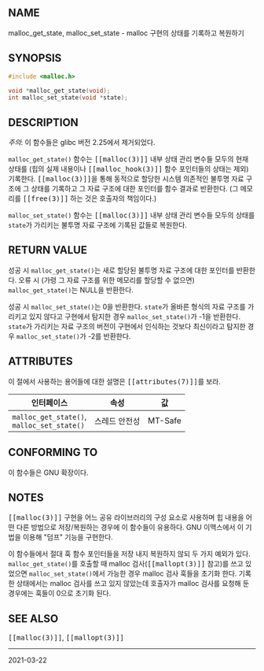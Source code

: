 ## NAME

malloc_get_state, malloc_set_state - malloc 구현의 상태를 기록하고 복원하기

## SYNOPSIS

```c
#include <malloc.h>

void *malloc_get_state(void);
int malloc_set_state(void *state);
```

## DESCRIPTION

*주의*: 이 함수들은 glibc 버전 2.25에서 제거되었다.

`malloc_get_state()` 함수는 <tt>[[malloc(3)]]</tt> 내부 상태 관리 변수들 모두의 현재 상태를 (힙의 실제 내용이나 <tt>[[malloc_hook(3)]]</tt> 함수 포인터들의 상태는 제외) 기록한다. <tt>[[malloc(3)]]</tt>을 통해 동적으로 할당한 시스템 의존적인 불투명 자료 구조에 그 상태를 기록하고 그 자료 구조에 대한 포인터를 함수 결과로 반환한다. (그 메모리를 <tt>[[free(3)]]</tt> 하는 것은 호출자의 책임이다.)

`malloc_set_state()` 함수는 <tt>[[malloc(3)]]</tt> 내부 상태 관리 변수들 모두의 상태를 `state`가 가리키는 불투명 자료 구조에 기록된 값들로 복원한다.

## RETURN VALUE

성공 시 `malloc_get_state()`는 새로 할당된 불투명 자료 구조에 대한 포인터를 반환한다. 오류 시 (가령 그 자료 구조를 위한 메모리를 할당할 수 없으면) `malloc_get_state()`는 NULL을 반환한다.

성공 시 `malloc_set_state()`는 0을 반환한다. `state`가 올바른 형식의 자료 구조를 가리키고 있지 않다고 구현에서 탐지한 경우 `malloc_set_state()`가 -1을 반환한다. `state`가 가리키는 자료 구조의 버전이 구현에서 인식하는 것보다 최신이라고 탐지한 경우 `malloc_set_state()`가 -2를 반환한다.

## ATTRIBUTES

이 절에서 사용하는 용어들에 대한 설명은 <tt>[[attributes(7)]]</tt>를 보라.

| 인터페이스 | 속성 | 값 |
| --- | --- | --- |
| `malloc_get_state()`,<br>`malloc_set_state()` | 스레드 안전성 | MT-Safe |

## CONFORMING TO

이 함수들은 GNU 확장이다.

## NOTES

<tt>[[malloc(3)]]</tt> 구현을 어느 공유 라이브러리의 구성 요소로 사용하며 힙 내용을 어떤 다른 방법으로 저장/복원하는 경우에 이 함수들이 유용하다. GNU 이맥스에서 이 기법을 이용해 "덤프" 기능을 구현한다.

이 함수들에서 절대 훅 함수 포인터들을 저장 내지 복원하지 않되 두 가지 예외가 있다. `malloc_get_state()`를 호출할 때 malloc 검사(<tt>[[mallopt(3)]]</tt> 참고)를 쓰고 있었으면 `malloc_set_state()`에서 가능한 경우 malloc 검사 훅들을 초기화 한다. 기록한 상태에서는 malloc 검사를 쓰고 있지 않았는데 호출자가 malloc 검사를 요청해 둔 경우에는 훅들이 0으로 초기화 된다.

## SEE ALSO

<tt>[[malloc(3)]]</tt>, <tt>[[mallopt(3)]]</tt>

----

2021-03-22

